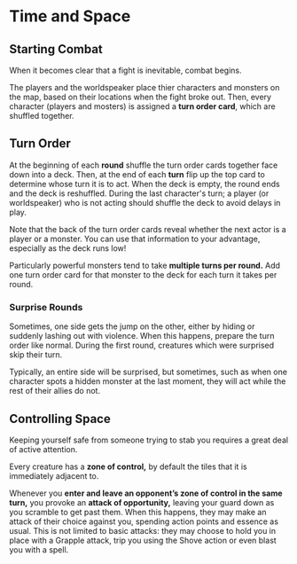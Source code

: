 # Time and Space

## Starting Combat

When it becomes clear that a fight is inevitable, combat begins.

The players and the worldspeaker place thier characters and monsters on the map, based on their locations when the fight broke out.
Then, every character (players and mosters) is assigned a **turn order card**, which are shuffled together.

## Turn Order

At the beginning of each **round** shuffle the turn order cards together face down into a deck.
Then, at the end of each **turn** flip up the top card to determine whose turn it is to act.
When the deck is empty, the round ends and the deck is reshuffled.
During the last character's turn; a player (or worldspeaker) who is not acting should shuffle the deck to avoid delays in play.

Note that the back of the turn order cards reveal whether the next actor is a player or a monster.
You can use that information to your advantage, especially as the deck runs low!

Particularly powerful monsters tend to take **multiple turns per round.** Add one turn order card for that monster to the deck for each turn it takes per round.

### Surprise Rounds

Sometimes, one side gets the jump on the other, either by hiding or suddenly lashing out with violence.
When this happens, prepare the turn order like normal. During the first round, creatures which were surprised skip their turn.

Typically, an entire side will be surprised, but sometimes, such as when one character spots a hidden monster at the last moment, they will act while the rest of their allies do not.

## Controlling Space

Keeping yourself safe from someone trying to stab you requires a great deal of active attention.

Every creature has a **zone of control,** by default the tiles that it is immediately adjacent to.

Whenever you **enter and leave an opponent’s zone of control in the same turn,** you provoke an **attack of opportunity,** leaving your guard down as you scramble to get past them.
When this happens, they may make an attack of their choice against you, spending action points and essence as usual.
This is not limited to basic attacks: they may choose to hold you in place with a Grapple attack, trip you using the Shove action or even blast you with a spell.

